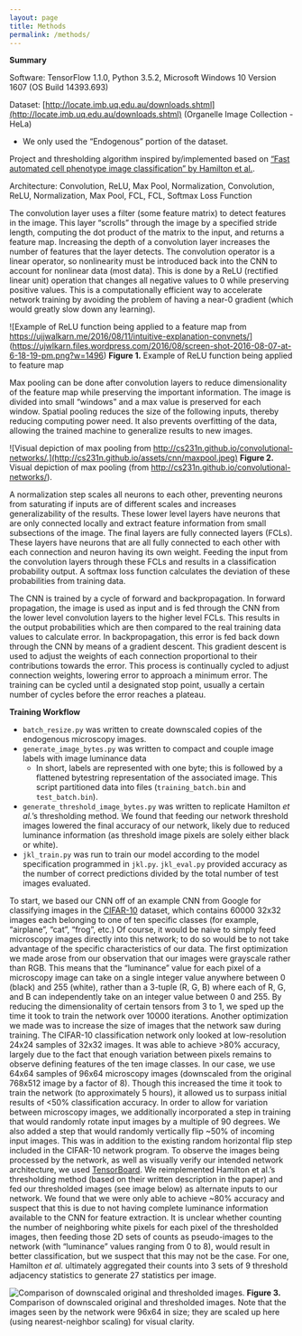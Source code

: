 ```yaml
---
layout: page
title: Methods
permalink: /methods/
---
```


**Summary**

Software: TensorFlow 1.1.0, Python 3.5.2, Microsoft Windows 10 Version 1607 (OS Build 14393.693)

Dataset: [http://locate.imb.uq.edu.au/downloads.shtml](http://locate.imb.uq.edu.au/downloads.shtml) (Organelle Image Collection - HeLa)

* We only used the “Endogenous” portion of the dataset.

Project and thresholding algorithm inspired by/implemented based on [“Fast automated cell phenotype image classification” by Hamilton et al.](https://bmcbioinformatics.biomedcentral.com/articles/10.1186/1471-2105-8-110).

Architecture: Convolution, ReLU, Max Pool, Normalization, Convolution, ReLU, Normalization, Max Pool, FCL, FCL, Softmax Loss Function

The convolution layer uses a filter (some feature matrix) to detect features in the image. This layer “scrolls” through the image by a specified stride length, computing the dot product of the matrix to the input, and returns a feature map. Increasing the depth of a convolution layer increases the number of features that the layer detects. The convolution operator is a linear operator, so nonlinearity must be introduced back into the CNN to account for nonlinear data (most data). This is done by a ReLU (rectified linear unit) operation that changes all negative values to 0 while preserving positive values. This is a computationally efficient way to accelerate network training by avoiding the problem of having a near-0 gradient (which would greatly slow down any learning).

![Example of ReLU function being applied to a feature map from https://ujjwalkarn.me/2016/08/11/intuitive-explanation-convnets/] (https://ujwlkarn.files.wordpress.com/2016/08/screen-shot-2016-08-07-at-6-18-19-pm.png?w=1496)
**Figure 1.** Example of ReLU function being applied to feature map

Max pooling can be done after convolution layers to reduce dimensionality of the feature map while preserving the important information. The image is divided into small “windows” and a max value is preserved for each window. Spatial pooling reduces the size of the following inputs, thereby reducing computing power need. It also prevents overfitting of the data, allowing the trained machine to generalize results to new images.

![Visual depiction of max pooling from http://cs231n.github.io/convolutional-networks/.](http://cs231n.github.io/assets/cnn/maxpool.jpeg)
**Figure 2.** Visual depiction of max pooling (from http://cs231n.github.io/convolutional-networks/).

A normalization step scales all neurons to each other, preventing neurons from saturating if inputs are of different scales and increases generalizability of the results. These lower level layers have neurons that are only connected locally and extract feature information from small subsections of the image. The final layers are fully connected layers (FCLs). These layers have neurons that are all fully connected to each other with each connection and neuron having its own weight. Feeding the input from the convolution layers through these FCLs and results in a classification probability output. A softmax loss function calculates the deviation of these probabilities from training data.

The CNN is trained by a cycle of forward and backpropagation. In forward propagation, the image is used as input and is fed through the CNN from the lower level convolution layers to the higher level FCLs. This results in the output probabilities which are then compared to the real training data values to calculate error. In backpropagation, this error is fed back down through the CNN by means of a gradient descent. This gradient descent is used to adjust the weights of each connection proportional to their contributions towards the error. This process is continually cycled to adjust connection weights, lowering error to approach a minimum error. The training can be cycled until a designated stop point, usually a certain number of cycles before the error reaches a plateau.

**Training Workflow**
* `batch_resize.py` was written to create downscaled copies of the endogenous microscopy images.
* `generate_image_bytes.py` was written to compact and couple image labels with image luminance data
	* In short, labels are represented with one byte; this is followed by a flattened bytestring representation of the associated image. This script partitioned data into files (`training_batch.bin` and `test_batch.bin`).
* `generate_threshold_image_bytes.py` was written to replicate Hamilton *et al.*’s thresholding method. We found that feeding our network threshold images lowered the final accuracy of our network, likely due to reduced luminance information (as threshold image pixels are solely either black or white).
* `jkl_train.py` was run to train our model according to the model specification programmed in `jkl.py`. `jkl_eval.py` provided accuracy as the number of correct predictions divided by the total number of test images evaluated.

To start, we based our CNN off of an example CNN from Google for classifying images in the [CIFAR-10](http://www.cs.toronto.edu/~kriz/cifar.html) dataset, which contains 60000 32x32 images each belonging to one of ten specific classes (for example, “airplane”, “cat”, “frog”, etc.) Of course, it would be naive to simply feed microscopy images directly into this network; to do so would be to not take advantage of the specific characteristics of our data.
The first optimization we made arose from our observation that our images were grayscale rather than RGB. This means that the “luminance” value for each pixel of a microscopy image can take on a single integer value anywhere between 0 (black) and 255 (white), rather than a 3-tuple (R, G, B) where each of R, G, and B can independently take on an integer value between 0 and 255. By reducing the dimensionality of certain tensors from 3 to 1, we sped up the time it took to train the network over 10000 iterations.
Another optimization we made was to increase the size of images that the network saw during training. The CIFAR-10 classification network only looked at low-resolution 24x24 samples of 32x32 images. It was able to achieve >80% accuracy, largely due to the fact that enough variation between pixels remains to observe defining features of the ten image classes. In our case, we use 64x64 samples of 96x64 microscopy images (downscaled from the original 768x512 image by a factor of 8). Though this increased the time it took to train the network (to approximately 5 hours), it allowed us to surpass initial results of <50% classification accuracy.
In order to allow for variation between microscopy images, we additionally incorporated a step in training that would randomly rotate input images by a multiple of 90 degrees. We also added a step that would randomly vertically flip ~50% of incoming input images. This was in addition to the existing random horizontal flip step included in the CIFAR-10 network program.
To observe the images being processed by the network, as well as visually verify our intended network architecture, we used [TensorBoard](https://github.com/tensorflow/tensorflow/tree/master/tensorflow/tensorboard).
We reimplemented Hamilton et al.’s thresholding method (based on their written description in the paper) and fed our thresholded images (see image below) as alternate inputs to our network. We found that we were only able to achieve ~80% accuracy and suspect that this is due to not having complete luminance information available to the CNN for feature extraction. It is unclear whether counting the number of neighboring white pixels for each pixel of the thresholded images, then feeding those 2D sets of counts as pseudo-images to the network (with “luminance” values ranging from 0 to 8), would result in better classification, but we suspect that this may not be the case. For one, Hamilton *et al.* ultimately aggregated their counts into 3 sets of 9 threshold adjacency statistics to generate 27 statistics per image.

![Comparison of downscaled original and thresholded images.](http://i.imgur.com/x9TtAZp.png)
**Figure 3.** Comparison of downscaled original and thresholded images. Note that the images seen by the network were 96x64 in size; they are scaled up here (using nearest-neighbor scaling) for visual clarity.
